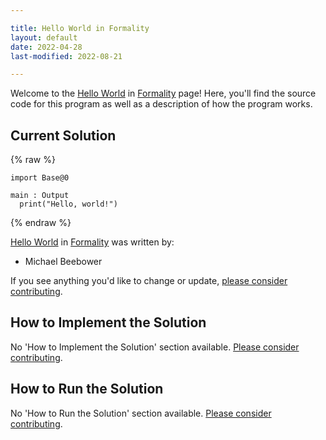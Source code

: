 ```yaml
---

title: Hello World in Formality
layout: default
date: 2022-04-28
last-modified: 2022-08-21

---
```


Welcome to the [Hello World](https://sampleprograms.io/projects/hello-world) in [Formality](https://sampleprograms.io/languages/formality) page! Here, you'll find the source code for this program as well as a description of how the program works.

## Current Solution

{% raw %}

```formality
import Base@0

main : Output
  print("Hello, world!")
```

{% endraw %}

[Hello World](https://sampleprograms.io/projects/hello-world) in [Formality](https://sampleprograms.io/languages/formality) was written by:

- Michael Beebower

If you see anything you'd like to change or update, [please consider contributing](https://github.com/TheRenegadeCoder/sample-programs).

## How to Implement the Solution

No 'How to Implement the Solution' section available. [Please consider contributing](https://github.com/TheRenegadeCoder/sample-programs-website).

## How to Run the Solution

No 'How to Run the Solution' section available. [Please consider contributing](https://github.com/TheRenegadeCoder/sample-programs-website).